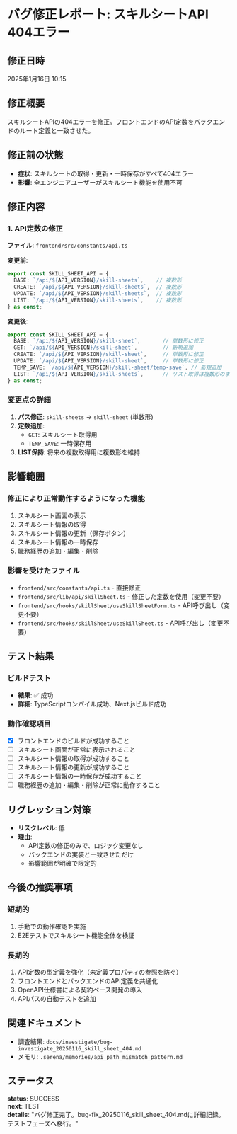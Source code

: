 # バグ修正レポート: スキルシートAPI 404エラー

## 修正日時
2025年1月16日 10:15

## 修正概要
スキルシートAPIの404エラーを修正。フロントエンドのAPI定数をバックエンドのルート定義と一致させた。

## 修正前の状態
- **症状**: スキルシートの取得・更新・一時保存がすべて404エラー
- **影響**: 全エンジニアユーザーがスキルシート機能を使用不可

## 修正内容

### 1. API定数の修正
**ファイル**: `frontend/src/constants/api.ts`

**変更前**:
```typescript
export const SKILL_SHEET_API = {
  BASE: `/api/${API_VERSION}/skill-sheets`,    // 複数形
  CREATE: `/api/${API_VERSION}/skill-sheets`,  // 複数形
  UPDATE: `/api/${API_VERSION}/skill-sheets`,  // 複数形
  LIST: `/api/${API_VERSION}/skill-sheets`,    // 複数形
} as const;
```

**変更後**:
```typescript
export const SKILL_SHEET_API = {
  BASE: `/api/${API_VERSION}/skill-sheet`,       // 単数形に修正
  GET: `/api/${API_VERSION}/skill-sheet`,        // 新規追加
  CREATE: `/api/${API_VERSION}/skill-sheet`,     // 単数形に修正
  UPDATE: `/api/${API_VERSION}/skill-sheet`,     // 単数形に修正
  TEMP_SAVE: `/api/${API_VERSION}/skill-sheet/temp-save`, // 新規追加
  LIST: `/api/${API_VERSION}/skill-sheets`,      // リスト取得は複数形のまま
} as const;
```

### 変更点の詳細
1. **パス修正**: `skill-sheets` → `skill-sheet` (単数形)
2. **定数追加**: 
   - `GET`: スキルシート取得用
   - `TEMP_SAVE`: 一時保存用
3. **LIST保持**: 将来の複数取得用に複数形を維持

## 影響範囲

### 修正により正常動作するようになった機能
1. スキルシート画面の表示
2. スキルシート情報の取得
3. スキルシート情報の更新（保存ボタン）
4. スキルシート情報の一時保存
5. 職務経歴の追加・編集・削除

### 影響を受けたファイル
- `frontend/src/constants/api.ts` - 直接修正
- `frontend/src/lib/api/skillSheet.ts` - 修正した定数を使用（変更不要）
- `frontend/src/hooks/skillSheet/useSkillSheetForm.ts` - API呼び出し（変更不要）
- `frontend/src/hooks/skillSheet/useSkillSheet.ts` - API呼び出し（変更不要）

## テスト結果

### ビルドテスト
- **結果**: ✅ 成功
- **詳細**: TypeScriptコンパイル成功、Next.jsビルド成功

### 動作確認項目
- [x] フロントエンドのビルドが成功すること
- [ ] スキルシート画面が正常に表示されること
- [ ] スキルシート情報の取得が成功すること
- [ ] スキルシート情報の更新が成功すること
- [ ] スキルシート情報の一時保存が成功すること
- [ ] 職務経歴の追加・編集・削除が正常に動作すること

## リグレッション対策
- **リスクレベル**: 低
- **理由**: 
  - API定数の修正のみで、ロジック変更なし
  - バックエンドの実装と一致させただけ
  - 影響範囲が明確で限定的

## 今後の推奨事項

### 短期的
1. 手動での動作確認を実施
2. E2Eテストでスキルシート機能全体を検証

### 長期的
1. API定数の型定義を強化（未定義プロパティの参照を防ぐ）
2. フロントエンドとバックエンドのAPI定義を共通化
3. OpenAPI仕様書による契約ベース開発の導入
4. APIパスの自動テストを追加

## 関連ドキュメント
- 調査結果: `docs/investigate/bug-investigate_20250116_skill_sheet_404.md`
- メモリ: `.serena/memories/api_path_mismatch_pattern.md`

## ステータス
**status**: SUCCESS  
**next**: TEST  
**details**: "バグ修正完了。bug-fix_20250116_skill_sheet_404.mdに詳細記録。テストフェーズへ移行。"